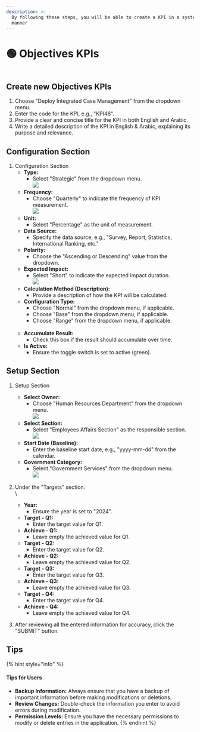 ```yaml
---
description: >-
  By following these steps, you will be able to create a KPI in a systematic
  manner
---
```


# 🟢 Objectives KPIs

<figure><img src="../../.gitbook/assets/image (21).png" alt=""><figcaption></figcaption></figure>

## Create new Objectives KPIs

1. Choose "Deploy Integrated Case Management" from the dropdown menu.
2. Enter the code for the KPI, e.g., "KPI48".
3. Provide a clear and concise title for the KPI in both English and Arabic.
4. Write a detailed description of the KPI in English & Arabic, explaining its purpose and relevance.

## Configuration Section

1. Configuration Section
   * **Type:**
     * Select "Strategic" from the dropdown menu.\
       ![](<../../.gitbook/assets/image (36).png>)
   * **Frequency:**
     * Choose "Quarterly" to indicate the frequency of KPI measurement.\
       ![](<../../.gitbook/assets/image (37).png>)
   * **Unit:**
     * Select "Percentage" as the unit of measurement.
   * **Data Source:**
     * Specify the data source, e.g., "Survey, Report, Statistics, International Ranking, etc."
   * **Polarity:**
     * Choose the "Ascending or Descending" value from the dropdown.
   * **Expected Impact:**
     * Select "Short" to indicate the expected impact duration.\
       ![](<../../.gitbook/assets/image (38).png>)
   * **Calculation Method (Description):**
     * Provide a description of how the KPI will be calculated.
   * **Configuration Type:**
     * Choose "Normal" from the dropdown menu, if applicable.
     * Choose "Base" from the dropdown menu, if applicable.
     * Choose "Range" from the dropdown menu, if applicable.\
       <img src="../../.gitbook/assets/image (39).png" alt="" data-size="original">
   * **Accumulate Result:**
     * Check this box if the result should accumulate over time.
   * **Is Active:**
     * Ensure the toggle switch is set to active (green).

## Setup Section

1. Setup Section
   * **Select Owner:**
     * Choose "Human Resources Department" from the dropdown menu.\
       ![](<../../.gitbook/assets/image (40).png>)
   * **Select Section:**
     * Select "Employees Affairs Section" as the responsible section.\
       ![](<../../.gitbook/assets/image (41).png>)
   * **Start Date (Baseline):**
     * Enter the baseline start date, e.g., "yyyy-mm-dd" from the calendar.
   * **Government Category:**
     * Select "Government Services" from the dropdown menu.\
       ![](<../../.gitbook/assets/image (42).png>)
2. Under the "Targets" section.\
   <img src="../../.gitbook/assets/image (43).png" alt="" data-size="original">\

   * **Year:**
     * Ensure the year is set to "2024".
   * **Target - Q1:**
     * Enter the target value for Q1.
   * **Achieve - Q1:**
     * Leave empty the achieved value for Q1.
   * **Target - Q2:**
     * Enter the target value for Q2.
   * **Achieve - Q2:**
     * Leave empty the achieved value for Q2.
   * **Target - Q3:**
     * Enter the target value for Q3.
   * **Achieve - Q3:**
     * Leave empty the achieved value for Q3.
   * **Target - Q4:**
     * Enter the target value for Q4.
   * **Achieve - Q4:**
     * Leave empty the achieved value for Q4.
3. After reviewing all the entered information for accuracy, click the "SUBMIT" button.

## Tips

{% hint style="info" %}
#### Tips for Users

* **Backup Information:** Always ensure that you have a backup of important information before making modifications or deletions.
* **Review Changes:** Double-check the information you enter to avoid errors during modification.
* **Permission Levels:** Ensure you have the necessary permissions to modify or delete entries in the application.
{% endhint %}
